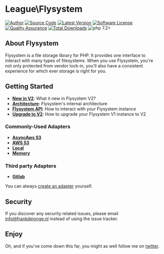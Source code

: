 # League\Flysystem

[![Author](https://img.shields.io/badge/author-@frankdejonge-blue.svg)](https://twitter.com/frankdejonge)
[![Source Code](https://img.shields.io/badge/source-thephpleague/flysystem-blue.svg)](https://github.com/thephpleague/flysystem)
[![Latest Version](https://img.shields.io/github/tag/thephpleague/flysystem.svg)](https://github.com/thephpleague/flysystem/releases)
[![Software License](https:////img.shields.io/badge/license-MIT-brightgreen.svg)](https://github.com/thephpleague/flysystem/blob/master/LICENSE)
[![Quality Assurance](https://github.com/thephpleague/flysystem/workflows/Quality%20Assurance/badge.svg?branch=2.x)](https://github.com/thephpleague/flysystem/actions?query=workflow%3A%22Quality+Assurance%22)
[![Total Downloads](https://img.shields.io/packagist/dt/league/flysystem.svg)](https://packagist.org/packages/league/flysystem)
![php 7.2+](https://img.shields.io/badge/php-min%207.2-red.svg)

## About Flysystem

Flysystem is a file storage library for PHP. It provides one interface to
interact with many types of filesystems. When you use Flysystem, you're
not only protected from vendor lock-in, you'll also have a consistent experience
for which ever storage is right for you. 

## Getting Started

* **[New in V2](https://flysystem.thephpleague.com/v2/docs/what-is-new/)**: What it new in Flysystem V2?
* **[Architecture](https://flysystem.thephpleague.com/v2/docs/architecture/)**: Flysystem's internal architecture
* **[Flysystem API](https://flysystem.thephpleague.com/v2/docs/usage/filesystem-api/)**: How to interact with your Flysystem instance
* **[Upgrade to V2](https://flysystem.thephpleague.com/v2/docs/advanced/upgrade-to-2.0.0/)**: How to upgrade your Flysystem V1 instance to V2

### Commonly-Used Adapters

* **[AsyncAws S3](https://flysystem.thephpleague.com/v2/docs/adapter/async-aws-s3/)**
* **[AWS S3](https://flysystem.thephpleague.com/v2/docs/adapter/aws-s3-v3/)**
* **[Local](https://flysystem.thephpleague.com/v2/docs/adapter/local/)**
* **[Memory](https://flysystem.thephpleague.com/v2/docs/adapter/in-memory/)**

### Third party Adapters

* **[Gitlab](https://github.com/RoyVoetman/flysystem-gitlab-storage)**

You can always [create an adapter](https://flysystem.thephpleague.com/v2/docs/advanced/creating-an-adapter/) yourself.

## Security

If you discover any security related issues, please email info@frankdejonge.nl instead of using the issue tracker.

## Enjoy

Oh, and if you've come down this far, you might as well follow me on [twitter](https://twitter.com/frankdejonge).
